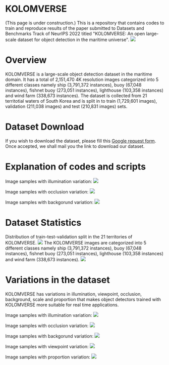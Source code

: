 # KOLOMVERSE
(This page is under construction.)
This is a repository that contains codes to train and reproduce results of the paper submitted to Datasets and Benchmarks Track of NeurIPS 2022 titled "KOLOMVERSE: An open large-scale dataset for
object detection in the maritime universe". 
 <img src= "https://github.com/kmdMaritimeDataset/KMD-Maritime-Dataset/blob/main/Images/Fig4-2.png">
# Overview
KOLOMVERSE is a large-scale object detection dataset in the maritime domain. It has a total of 2,151,470 4K resolution images categorized into 5 different
classes namely ship (3,791,372 instances), buoy (67,048 instances), fishnet buoy (273,051 instances), lighthouse (103,358 instances) and wind farm (338,673 instances). The dataset is collected from 21 territotial waters of South Korea and is split in to train (1,729,601 images), validation (211,038 images) and test (210,831 images) sets.

# Dataset Download
If you wish to download the dataset, please fill this [Google request form](https://docs.google.com/forms/d/e/1FAIpQLScaZT7D7nSwNR9n2rco4FaoqEvQQVR9PreNnn92PIxxWlSD4g/viewform).
Once accepted, we shall mail you the link to download our dataset.

# Explanation of codes and scripts
Image samples with illumination variation: 
<img src= "https://github.com/kmdMaritimeDataset/KMD-Maritime-Dataset/blob/main/Images/Fig24.png">

Image samples with occlusion variation: 
<img src= "https://github.com/kmdMaritimeDataset/KMD-Maritime-Dataset/blob/main/Images/Fig25.png">

Image samples with backgorund variation: 
<img src= "https://github.com/kmdMaritimeDataset/KMD-Maritime-Dataset/blob/main/Images/Fig26.png">

# Dataset Statistics

Distribution of train-test-validation split in the 21 territories of KOLOMVERSE. <img src= "https://github.com/kmdMaritimeDataset/KMD-Maritime-Dataset/blob/main/Images/Fig19.png">
The KOLOMVERSE images are categorized into 5 different
classes namely ship (3,791,372 instances), buoy (67,048 instances), fishnet buoy (273,051 instances), 
lighthouse (103,358 instances) and wind farm (338,673 instances). <img src= "https://github.com/kmdMaritimeDataset/KMD-Maritime-Dataset/blob/main/Images/Fig4-1.png">

# Variations in the dataset
KOLOMVERSE has variations in illumination, viewpoint, occlusion, background, scale and proportion that makes object detectors trained
with KOLOMVERSE more suitable for real time applications.

Image samples with illumination variation: 
<img src= "https://github.com/kmdMaritimeDataset/KMD-Maritime-Dataset/blob/main/Images/Fig16(2).png">

Image samples with occlusion variation: 
<img src= "https://github.com/kmdMaritimeDataset/KMD-Maritime-Dataset/blob/main/Images/Fig11.png">

Image samples with backgorund variation: 
<img src= "https://github.com/kmdMaritimeDataset/KMD-Maritime-Dataset/blob/main/Images/Fig15(2).png">

Image samples with viewpoint variation: 
<img src= "https://github.com/kmdMaritimeDataset/KMD-Maritime-Dataset/blob/main/Images/Fig10.png">

Image samples with proportion variation: 
<img src= "https://github.com/kmdMaritimeDataset/KMD-Maritime-Dataset/blob/main/Images/Fig12.png">


